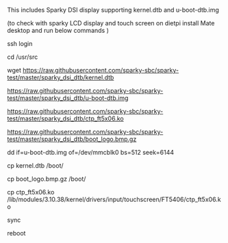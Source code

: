 This includes Sparky DSI display supporting kernel.dtb and u-boot-dtb.img 

(to check with sparky LCD display and touch screen on dietpi install Mate desktop and run below commands )

ssh login

cd /usr/src

wget https://raw.githubusercontent.com/sparky-sbc/sparky-test/master/sparky_dsi_dtb/kernel.dtb

https://raw.githubusercontent.com/sparky-sbc/sparky-test/master/sparky_dsi_dtb/u-boot-dtb.img

https://raw.githubusercontent.com/sparky-sbc/sparky-test/master/sparky_dsi_dtb/ctp_ft5x06.ko

https://raw.githubusercontent.com/sparky-sbc/sparky-test/master/sparky_dsi_dtb/boot_logo.bmp.gz

dd if=u-boot-dtb.img of=/dev/mmcblk0 bs=512 seek=6144

cp kernel.dtb /boot/

cp boot_logo.bmp.gz /boot/

cp ctp_ft5x06.ko /lib/modules/3.10.38/kernel/drivers/input/touchscreen/FT5406/ctp_ft5x06.ko

sync

reboot
